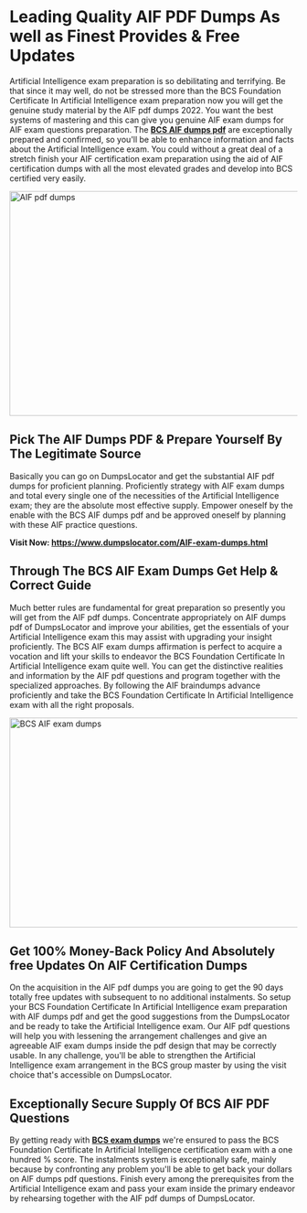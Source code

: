 <h1><strong>Leading Quality AIF PDF Dumps As well as Finest Provides &amp; Free Updates</strong></h1>
<p>Artificial Intelligence exam preparation is so debilitating and terrifying. Be that since it may well, do not be stressed more than the BCS Foundation Certificate In Artificial Intelligence exam preparation now you will get the genuine study material by the AIF pdf dumps 2022. You want the best systems of mastering and this can give you genuine AIF exam dumps for AIF exam questions preparation. The <strong><a href="https://www.dumpslocator.com/AIF-exam-dumps.html">BCS AIF dumps pdf</a></strong> are exceptionally prepared and confirmed, so you'll be able to enhance information and facts about the Artificial Intelligence exam. You could without a great deal of a stretch finish your AIF certification exam preparation using the aid of AIF certification dumps with all the most elevated grades and develop into BCS certified very easily.</p>
<p><img src="https://i.ibb.co/SKhFh8d/Pastel-Purple-Computer-UI-Class-Syllabus-Education-Presentation.png" alt="AIF pdf dumps" width="700" height="393" /></p>
<h2><strong>Pick The AIF Dumps PDF &amp; Prepare Yourself By The Legitimate Source</strong></h2>
<p>Basically you can go on DumpsLocator and get the substantial AIF pdf dumps for proficient planning. Proficiently strategy with AIF exam dumps and total every single one of the necessities of the Artificial Intelligence exam; they are the absolute most effective supply. Empower oneself by the enable with the BCS AIF dumps pdf and be approved oneself by planning with these AIF practice questions.</p>
<p><strong>Visit Now: <a href="https://www.dumpslocator.com/AIF-exam-dumps.html">https://www.dumpslocator.com/AIF-exam-dumps.html</a></strong></p>
<h2><strong>Through The BCS AIF Exam Dumps Get Help &amp; Correct Guide</strong></h2>
<p>Much better rules are fundamental for great preparation so presently you will get from the AIF pdf dumps. Concentrate appropriately on AIF dumps pdf of DumpsLocator and improve your abilities, get the essentials of your Artificial Intelligence exam this may assist with upgrading your insight proficiently. The BCS AIF exam dumps affirmation is perfect to acquire a vocation and lift your skills to endeavor the BCS Foundation Certificate In Artificial Intelligence exam quite well. You can get the distinctive realities and information by the AIF pdf questions and program together with the specialized approaches. By following the AIF braindumps advance proficiently and take the BCS Foundation Certificate In Artificial Intelligence exam with all the right proposals.</p>
<p><a href="https://www.dumpslocator.com/AIF-exam-dumps.html"><img src="https://i.ibb.co/NtZbgjG/Blue-and-White-Medical-Dental-Clinic-Facebook-Ad.png" alt="BCS AIF exam dumps" width="700" height="367" /></a></p>
<h2><strong>Get 100% Money-Back Policy And Absolutely free Updates On AIF Certification Dumps</strong></h2>
<p>On the acquisition in the AIF pdf dumps you are going to get the 90 days totally free updates with subsequent to no additional instalments. So setup your BCS Foundation Certificate In Artificial Intelligence exam preparation with AIF dumps pdf and get the good suggestions from the DumpsLocator and be ready to take the Artificial Intelligence exam. Our AIF pdf questions will help you with lessening the arrangement challenges and give an agreeable AIF exam dumps inside the pdf design that may be correctly usable. In any challenge, you'll be able to strengthen the Artificial Intelligence exam arrangement in the BCS group master by using the visit choice that's accessible on DumpsLocator.</p>
<h2><strong>Exceptionally Secure Supply Of BCS AIF PDF Questions</strong></h2>
<p>By getting ready with <strong><a href="https://www.dumpslocator.com/bcs-exams.html">BCS exam dumps</a></strong> we're ensured to pass the BCS Foundation Certificate In Artificial Intelligence certification exam with a one hundred % score. The instalments system is exceptionally safe, mainly because by confronting any problem you'll be able to get back your dollars on AIF dumps pdf questions. Finish every among the prerequisites from the Artificial Intelligence exam and pass your exam inside the primary endeavor by rehearsing together with the AIF pdf dumps of DumpsLocator.</p>
